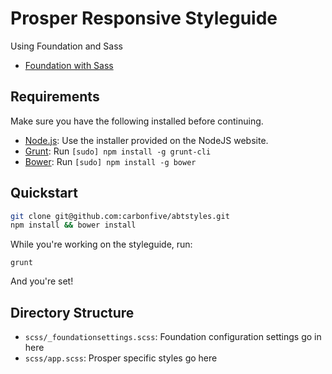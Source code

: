 # Prosper Responsive Styleguide

Using Foundation and Sass
  * [Foundation with Sass](http://foundation.zurb.com/docs/sass.html)

## Requirements

Make sure you have the following installed before continuing.

  * [Node.js](http://nodejs.org): Use the installer provided on the NodeJS website.
  * [Grunt](http://gruntjs.com/): Run `[sudo] npm install -g grunt-cli`
  * [Bower](http://bower.io): Run `[sudo] npm install -g bower`

## Quickstart

```bash
git clone git@github.com:carbonfive/abtstyles.git
npm install && bower install
```

While you're working on the styleguide, run:

`grunt`

And you're set!

## Directory Structure

  * `scss/_foundationsettings.scss`: Foundation configuration settings go in here
  * `scss/app.scss`: Prosper specific styles go here
